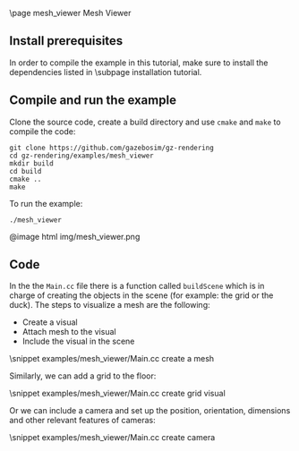 \page mesh_viewer Mesh Viewer

## Install prerequisites

In order to compile the example in this tutorial, make sure to install the
dependencies listed in \subpage installation tutorial.

## Compile and run the example

Clone the source code, create a build directory and use `cmake` and `make` to compile the code:

```{.sh}
git clone https://github.com/gazebosim/gz-rendering
cd gz-rendering/examples/mesh_viewer
mkdir build
cd build
cmake ..
make
```

To run the example:

```{.sh}
./mesh_viewer
```

@image html img/mesh_viewer.png

## Code

In the the `Main.cc` file there is a function called `buildScene` which is in charge of creating the objects in the scene (for example: the grid or the duck).
The steps to visualize a mesh are the following:

  - Create a visual
  - Attach mesh to the visual
  - Include the visual in the scene

\snippet examples/mesh_viewer/Main.cc create a mesh

Similarly, we can add a grid to the floor:

\snippet examples/mesh_viewer/Main.cc create grid visual

Or we can include a camera and set up the position, orientation, dimensions and other relevant features of cameras:

\snippet examples/mesh_viewer/Main.cc create camera
